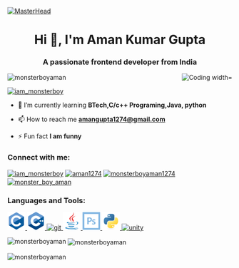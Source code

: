 [![MasterHead](https://64.media.tumblr.com/0d01ed993d1fef5a27eace60cde57048/tumblr_mht23pgCcN1s1rjjoo1_500.gif)](https://github.com/monsterboyaman)
<h1 align="center">Hi 👋, I'm Aman Kumar Gupta</h1>
<h3 align="center">A passionate frontend developer from India</h3>
<img align="right" alt="Coding width="400" src="https://camo.githubusercontent.com/cae12fddd9d6982901d82580bdf321d81fb299141098ca1c2d4891870827bf17/68747470733a2f2f6d69726f2e6d656469756d2e636f6d2f6d61782f313336302f302a37513379765349765f7430696f4a2d5a2e676966">

<p align="left"> <img src="https://komarev.com/ghpvc/?username=monsterboyaman&label=Profile%20views&color=0e75b6&style=flat" alt="monsterboyaman" /> </p>

<p align="left"> <a href="https://twitter.com/iam_monsterboy" target="blank"><img src="https://img.shields.io/twitter/follow/iam_monsterboy?logo=twitter&style=for-the-badge" alt="iam_monsterboy" /></a> </p>

- 🌱 I’m currently learning **BTech,C/c++ Programing,Java, python**

- 📫 How to reach me **amangupta1274@gmail.com**

- ⚡ Fun fact **I am funny**

<h3 align="left">Connect with me:</h3>
<p align="left">
<a href="https://twitter.com/iam_monsterboy" target="blank"><img align="center" src="https://raw.githubusercontent.com/rahuldkjain/github-profile-readme-generator/master/src/images/icons/Social/twitter.svg" alt="iam_monsterboy" height="30" width="40" /></a>
<a href="https://linkedin.com/in/aman1274" target="blank"><img align="center" src="https://raw.githubusercontent.com/rahuldkjain/github-profile-readme-generator/master/src/images/icons/Social/linked-in-alt.svg" alt="aman1274" height="30" width="40" /></a>
<a href="https://fb.com/monsterboyaman1274" target="blank"><img align="center" src="https://raw.githubusercontent.com/rahuldkjain/github-profile-readme-generator/master/src/images/icons/Social/facebook.svg" alt="monsterboyaman1274" height="30" width="40" /></a>
<a href="https://instagram.com/monster_boy_aman" target="blank"><img align="center" src="https://raw.githubusercontent.com/rahuldkjain/github-profile-readme-generator/master/src/images/icons/Social/instagram.svg" alt="monster_boy_aman" height="30" width="40" /></a>
</p>

<h3 align="left">Languages and Tools:</h3>
<p align="left"> <a href="https://www.cprogramming.com/" target="_blank" rel="noreferrer"> <img src="https://raw.githubusercontent.com/devicons/devicon/master/icons/c/c-original.svg" alt="c" width="40" height="40"/> </a> <a href="https://www.w3schools.com/cpp/" target="_blank" rel="noreferrer"> <img src="https://raw.githubusercontent.com/devicons/devicon/master/icons/cplusplus/cplusplus-original.svg" alt="cplusplus" width="40" height="40"/> </a> <a href="https://git-scm.com/" target="_blank" rel="noreferrer"> <img src="https://www.vectorlogo.zone/logos/git-scm/git-scm-icon.svg" alt="git" width="40" height="40"/> </a> <a href="https://www.java.com" target="_blank" rel="noreferrer"> <img src="https://raw.githubusercontent.com/devicons/devicon/master/icons/java/java-original.svg" alt="java" width="40" height="40"/> </a> <a href="https://www.photoshop.com/en" target="_blank" rel="noreferrer"> <img src="https://raw.githubusercontent.com/devicons/devicon/master/icons/photoshop/photoshop-line.svg" alt="photoshop" width="40" height="40"/> </a> <a href="https://www.python.org" target="_blank" rel="noreferrer"> <img src="https://raw.githubusercontent.com/devicons/devicon/master/icons/python/python-original.svg" alt="python" width="40" height="40"/> </a> <a href="https://unity.com/" target="_blank" rel="noreferrer"> <img src="https://www.vectorlogo.zone/logos/unity3d/unity3d-icon.svg" alt="unity" width="40" height="40"/> </a> </p>

<p><img align="left" src="https://github-readme-stats.vercel.app/api/top-langs?username=monsterboyaman&show_icons=true&locale=en&layout=compact" alt="monsterboyaman" /></p>

<p>&nbsp;<img align="center" src="https://github-readme-stats.vercel.app/api?username=monsterboyaman&show_icons=true&locale=en" alt="monsterboyaman" /></p>

<p><img align="center" src="https://github-readme-streak-stats.herokuapp.com/?user=monsterboyaman&" alt="monsterboyaman" /></p>
